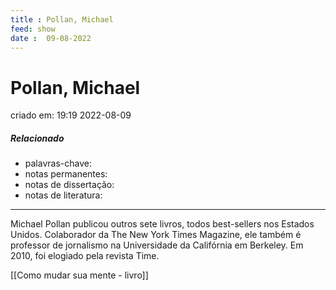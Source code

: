 ```yaml
---
title : Pollan, Michael
feed: show
date :  09-08-2022
---
```

# Pollan, Michael
criado em: 19:19 2022-08-09

##### Relacionado
- palavras-chave: 
- notas permanentes: 
- notas de dissertação:
- notas de literatura: 

---


Michael Pollan publicou outros sete livros, todos best-sellers nos Estados Unidos. Colaborador da The New York Times Magazine, ele também é professor de jornalismo na Universidade da Califórnia em Berkeley. Em 2010, foi elogiado pela revista Time.

[[Como mudar sua mente - livro]]

